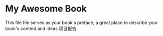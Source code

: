 My Awesome Book
=======

This file file serves as your book's preface, a great place to describe your book's content and ideas.项目报告